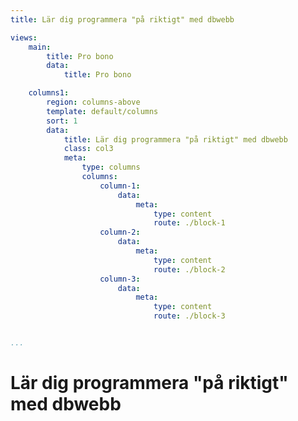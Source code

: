 ```yaml
---
title: Lär dig programmera "på riktigt" med dbwebb

views:
    main:
        title: Pro bono
        data:
            title: Pro bono

    columns1:
        region: columns-above
        template: default/columns
        sort: 1
        data:
            title: Lär dig programmera "på riktigt" med dbwebb
            class: col3
            meta:
                type: columns
                columns:
                    column-1:
                        data:
                            meta:
                                type: content
                                route: ./block-1
                    column-2:
                        data:
                            meta:
                                type: content
                                route: ./block-2
                    column-3:
                        data:
                            meta:
                                type: content
                                route: ./block-3


...
```

Lär dig programmera "på riktigt" med dbwebb
===========================
